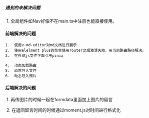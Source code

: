 ##### 遇到的未解决问题

​	1. 全局组件如Nav好像不在main.ts中注册也能直接使用。

#### 前端解决的问题

 	1.  使用v-md-editor对md文档进行展示
 	2.  使用elelment plus的菜单使用router之后激活失效，用当前路由路径解决。
 	3.  在外部js文件下面引用pinia
 	
 	4.  动态加载路由
 	5.  动态导入文件
 	6.  动态导入照片

#### 后端解决的问题

​	1. 再传图片的时候一起在formdata里面加上图片的留言

​	2. 在返回留言时间的时候通过moment.js对时间进行格式化

​	